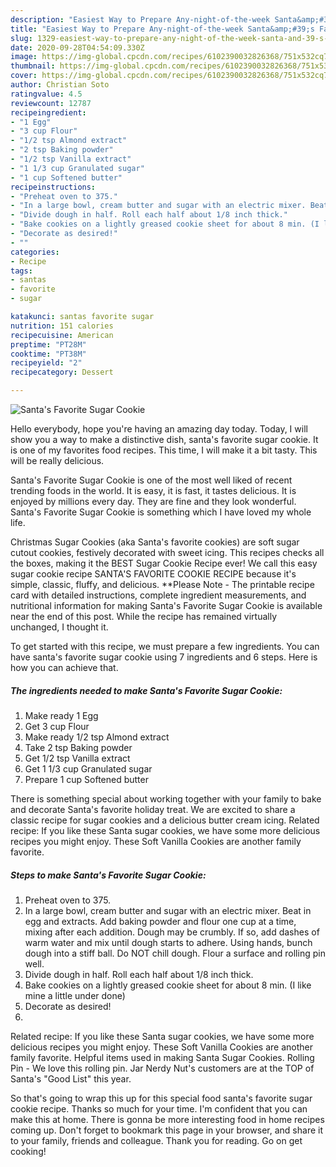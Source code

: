```yaml
---
description: "Easiest Way to Prepare Any-night-of-the-week Santa&amp;#39;s Favorite Sugar Cookie"
title: "Easiest Way to Prepare Any-night-of-the-week Santa&amp;#39;s Favorite Sugar Cookie"
slug: 1329-easiest-way-to-prepare-any-night-of-the-week-santa-and-39-s-favorite-sugar-cookie
date: 2020-09-28T04:54:09.330Z
image: https://img-global.cpcdn.com/recipes/6102390032826368/751x532cq70/santas-favorite-sugar-cookie-recipe-main-photo.jpg
thumbnail: https://img-global.cpcdn.com/recipes/6102390032826368/751x532cq70/santas-favorite-sugar-cookie-recipe-main-photo.jpg
cover: https://img-global.cpcdn.com/recipes/6102390032826368/751x532cq70/santas-favorite-sugar-cookie-recipe-main-photo.jpg
author: Christian Soto
ratingvalue: 4.5
reviewcount: 12787
recipeingredient:
- "1 Egg"
- "3 cup Flour"
- "1/2 tsp Almond extract"
- "2 tsp Baking powder"
- "1/2 tsp Vanilla extract"
- "1 1/3 cup Granulated sugar"
- "1 cup Softened butter"
recipeinstructions:
- "Preheat oven to 375."
- "In a large bowl, cream butter and sugar with an electric mixer. Beat in egg and extracts. Add baking powder and flour one cup at a time, mixing after each addition. Dough may be crumbly. If so, add dashes of warm water and mix until dough starts to adhere. Using hands, bunch dough into a stiff ball. Do NOT chill dough. Flour a surface and rolling pin well."
- "Divide dough in half. Roll each half about 1/8 inch thick."
- "Bake cookies on a lightly greased cookie sheet for about 8 min. (I like mine a little under done)"
- "Decorate as desired!"
- ""
categories:
- Recipe
tags:
- santas
- favorite
- sugar

katakunci: santas favorite sugar 
nutrition: 151 calories
recipecuisine: American
preptime: "PT28M"
cooktime: "PT38M"
recipeyield: "2"
recipecategory: Dessert

---
```



![Santa&#39;s Favorite Sugar Cookie](https://img-global.cpcdn.com/recipes/6102390032826368/751x532cq70/santas-favorite-sugar-cookie-recipe-main-photo.jpg)

Hello everybody, hope you're having an amazing day today. Today, I will show you a way to make a distinctive dish, santa&#39;s favorite sugar cookie. It is one of my favorites food recipes. This time, I will make it a bit tasty. This will be really delicious.

Santa&#39;s Favorite Sugar Cookie is one of the most well liked of recent trending foods in the world. It is easy, it is fast, it tastes delicious. It is enjoyed by millions every day. They are fine and they look wonderful. Santa&#39;s Favorite Sugar Cookie is something which I have loved my whole life.

Christmas Sugar Cookies (aka Santa&#39;s favorite cookies) are soft sugar cutout cookies, festively decorated with sweet icing. This recipes checks all the boxes, making it the BEST Sugar Cookie Recipe ever! We call this easy sugar cookie recipe SANTA&#39;S FAVORITE COOKIE RECIPE because it&#39;s simple, classic, fluffy, and delicious. **Please Note - The printable recipe card with detailed instructions, complete ingredient measurements, and nutritional information for making Santa&#39;s Favorite Sugar Cookie is available near the end of this post. While the recipe has remained virtually unchanged, I thought it.


To get started with this recipe, we must prepare a few ingredients. You can have santa&#39;s favorite sugar cookie using 7 ingredients and 6 steps. Here is how you can achieve that.

<!--inarticleads1-->

##### The ingredients needed to make Santa&#39;s Favorite Sugar Cookie:

1. Make ready 1 Egg
1. Get 3 cup Flour
1. Make ready 1/2 tsp Almond extract
1. Take 2 tsp Baking powder
1. Get 1/2 tsp Vanilla extract
1. Get 1 1/3 cup Granulated sugar
1. Prepare 1 cup Softened butter


There is something special about working together with your family to bake and decorate Santa&#39;s favorite holiday treat. We are excited to share a classic recipe for sugar cookies and a delicious butter cream icing. Related recipe: If you like these Santa sugar cookies, we have some more delicious recipes you might enjoy. These Soft Vanilla Cookies are another family favorite. 

<!--inarticleads2-->

##### Steps to make Santa&#39;s Favorite Sugar Cookie:

1. Preheat oven to 375.
1. In a large bowl, cream butter and sugar with an electric mixer. Beat in egg and extracts. Add baking powder and flour one cup at a time, mixing after each addition. Dough may be crumbly. If so, add dashes of warm water and mix until dough starts to adhere. Using hands, bunch dough into a stiff ball. Do NOT chill dough. Flour a surface and rolling pin well.
1. Divide dough in half. Roll each half about 1/8 inch thick.
1. Bake cookies on a lightly greased cookie sheet for about 8 min. (I like mine a little under done)
1. Decorate as desired!
1. 


Related recipe: If you like these Santa sugar cookies, we have some more delicious recipes you might enjoy. These Soft Vanilla Cookies are another family favorite. Helpful items used in making Santa Sugar Cookies. Rolling Pin - We love this rolling pin. Jar Nerdy Nut&#39;s customers are at the TOP of Santa&#39;s &#34;Good List&#34; this year. 

So that's going to wrap this up for this special food santa&#39;s favorite sugar cookie recipe. Thanks so much for your time. I'm confident that you can make this at home. There is gonna be more interesting food in home recipes coming up. Don't forget to bookmark this page in your browser, and share it to your family, friends and colleague. Thank you for reading. Go on get cooking!
